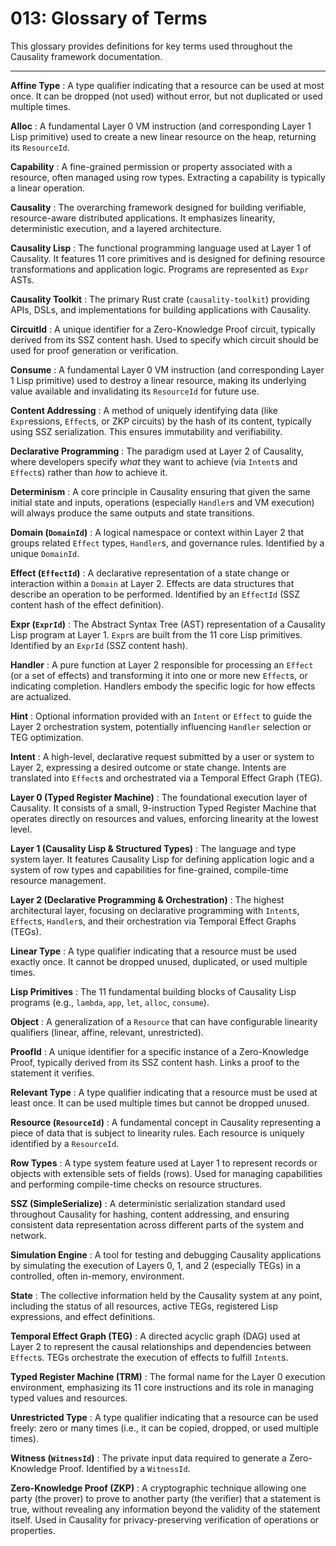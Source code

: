 # 013: Glossary of Terms

This glossary provides definitions for key terms used throughout the Causality framework documentation.

---

**Affine Type**
:   A type qualifier indicating that a resource can be used at most once. It can be dropped (not used) without error, but not duplicated or used multiple times.

**Alloc**
:   A fundamental Layer 0 VM instruction (and corresponding Layer 1 Lisp primitive) used to create a new linear resource on the heap, returning its `ResourceId`.

**Capability**
:   A fine-grained permission or property associated with a resource, often managed using row types. Extracting a capability is typically a linear operation.

**Causality**
:   The overarching framework designed for building verifiable, resource-aware distributed applications. It emphasizes linearity, deterministic execution, and a layered architecture.

**Causality Lisp**
:   The functional programming language used at Layer 1 of Causality. It features 11 core primitives and is designed for defining resource transformations and application logic. Programs are represented as `Expr` ASTs.

**Causality Toolkit**
:   The primary Rust crate (`causality-toolkit`) providing APIs, DSLs, and implementations for building applications with Causality.

**CircuitId**
:   A unique identifier for a Zero-Knowledge Proof circuit, typically derived from its SSZ content hash. Used to specify which circuit should be used for proof generation or verification.

**Consume**
:   A fundamental Layer 0 VM instruction (and corresponding Layer 1 Lisp primitive) used to destroy a linear resource, making its underlying value available and invalidating its `ResourceId` for future use.

**Content Addressing**
:   A method of uniquely identifying data (like `Expr`essions, `Effect`s, or ZKP circuits) by the hash of its content, typically using SSZ serialization. This ensures immutability and verifiability.

**Declarative Programming**
:   The paradigm used at Layer 2 of Causality, where developers specify *what* they want to achieve (via `Intent`s and `Effect`s) rather than *how* to achieve it.

**Determinism**
:   A core principle in Causality ensuring that given the same initial state and inputs, operations (especially `Handler`s and VM execution) will always produce the same outputs and state transitions.

**Domain (`DomainId`)**
:   A logical namespace or context within Layer 2 that groups related `Effect` types, `Handler`s, and governance rules. Identified by a unique `DomainId`.

**Effect (`EffectId`)**
:   A declarative representation of a state change or interaction within a `Domain` at Layer 2. Effects are data structures that describe an operation to be performed. Identified by an `EffectId` (SSZ content hash of the effect definition).

**Expr (`ExprId`)**
:   The Abstract Syntax Tree (AST) representation of a Causality Lisp program at Layer 1. `Expr`s are built from the 11 core Lisp primitives. Identified by an `ExprId` (SSZ content hash).

**Handler**
:   A pure function at Layer 2 responsible for processing an `Effect` (or a set of effects) and transforming it into one or more new `Effect`s, or indicating completion. Handlers embody the specific logic for how effects are actualized.

**Hint**
:   Optional information provided with an `Intent` or `Effect` to guide the Layer 2 orchestration system, potentially influencing `Handler` selection or TEG optimization.

**Intent**
:   A high-level, declarative request submitted by a user or system to Layer 2, expressing a desired outcome or state change. Intents are translated into `Effect`s and orchestrated via a Temporal Effect Graph (TEG).

**Layer 0 (Typed Register Machine)**
:   The foundational execution layer of Causality. It consists of a small, 9-instruction Typed Register Machine that operates directly on resources and values, enforcing linearity at the lowest level.

**Layer 1 (Causality Lisp & Structured Types)**
:   The language and type system layer. It features Causality Lisp for defining application logic and a system of row types and capabilities for fine-grained, compile-time resource management.

**Layer 2 (Declarative Programming & Orchestration)**
:   The highest architectural layer, focusing on declarative programming with `Intent`s, `Effect`s, `Handler`s, and their orchestration via Temporal Effect Graphs (TEGs).

**Linear Type**
:   A type qualifier indicating that a resource must be used exactly once. It cannot be dropped unused, duplicated, or used multiple times.

**Lisp Primitives**
:   The 11 fundamental building blocks of Causality Lisp programs (e.g., `lambda`, `app`, `let`, `alloc`, `consume`).

**Object**
:   A generalization of a `Resource` that can have configurable linearity qualifiers (linear, affine, relevant, unrestricted).

**ProofId**
:   A unique identifier for a specific instance of a Zero-Knowledge Proof, typically derived from its SSZ content hash. Links a proof to the statement it verifies.

**Relevant Type**
:   A type qualifier indicating that a resource must be used at least once. It can be used multiple times but cannot be dropped unused.

**Resource (`ResourceId`)**
:   A fundamental concept in Causality representing a piece of data that is subject to linearity rules. Each resource is uniquely identified by a `ResourceId`.

**Row Types**
:   A type system feature used at Layer 1 to represent records or objects with extensible sets of fields (rows). Used for managing capabilities and performing compile-time checks on resource structures.

**SSZ (SimpleSerialize)**
:   A deterministic serialization standard used throughout Causality for hashing, content addressing, and ensuring consistent data representation across different parts of the system and network.

**Simulation Engine**
:   A tool for testing and debugging Causality applications by simulating the execution of Layers 0, 1, and 2 (especially TEGs) in a controlled, often in-memory, environment.

**State**
:   The collective information held by the Causality system at any point, including the status of all resources, active TEGs, registered Lisp expressions, and effect definitions.

**Temporal Effect Graph (TEG)**
:   A directed acyclic graph (DAG) used at Layer 2 to represent the causal relationships and dependencies between `Effect`s. TEGs orchestrate the execution of effects to fulfill `Intent`s.

**Typed Register Machine (TRM)**
:   The formal name for the Layer 0 execution environment, emphasizing its 11 core instructions and its role in managing typed values and resources.

**Unrestricted Type**
:   A type qualifier indicating that a resource can be used freely: zero or many times (i.e., it can be copied, dropped, or used multiple times).

**Witness (`WitnessId`)**
:   The private input data required to generate a Zero-Knowledge Proof. Identified by a `WitnessId`.

**Zero-Knowledge Proof (ZKP)**
:   A cryptographic technique allowing one party (the prover) to prove to another party (the verifier) that a statement is true, without revealing any information beyond the validity of the statement itself. Used in Causality for privacy-preserving verification of operations or properties.
